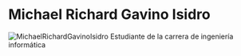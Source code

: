 # Michael Richard Gavino Isidro
![MichaelRichardGavinoIsidro](https://i.pinimg.com/564x/d9/4b/64/d94b64da451a7857da5162ace2b645ce.jpg)
Estudiante de la carrera de ingeniería informática 
